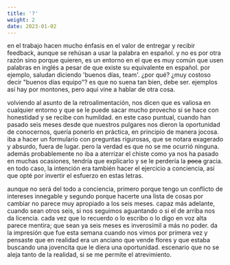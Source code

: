 ```yaml
---
title: '?'
weight: 2
date: 2023-01-02
---
```


en el trabajo hacen mucho énfasis en el valor de entregar y recibir feedback, aunque se rehúsan a usar la palabra en español. y no es por otra razón sino porque quieren, es un entorno en el que es muy común que usen palabras en inglés a pesar de que existe su equivalente en español. por ejemplo, saludan diciendo 'buenos días, team'. ¿por qué? ¿muy costoso decir "buenos días equipo"? es que no suena tan bien, debe ser. ejemplos así hay por montones, pero aquí vine a hablar de otra cosa.

volviendo al asunto de la retroalimentación, nos dicen que es valiosa en cualquier entorno y que se le puede sacar mucho provecho si se hace con honestidad y se recibe con humildad. en este caso puntual, cuando han pasado seis meses desde que nuestros pulgares nos dieron la oportunidad de conocernos, quería ponerlo en práctica, en principio de manera jocosa. iba a hacer un formulario con preguntas rigurosas, que se notara exagerado y absurdo, fuera de lugar. pero la verdad es que no se me ocurrió ninguna. además probablemente no iba a aterrizar el chiste como ya nos ha pasado en muchas ocasiones, tendría que explicarlo y se le perdería la ~~poca~~ gracia. en todo caso, la intención era también hacer el ejercicio a conciencia, así que opté por invertir el esfuerzo en estas letras. 

aunque no será del todo a conciencia, primero porque tengo un conflicto de intereses innegable y segundo porque hacerte una lista de cosas por cambiar no parece muy apropiado a los seis meses. capaz más adelante, cuando sean otros seis, si nos seguimos aguantando o si el de arriba nos da licencia. cada vez que lo recuerdo o lo escribo o lo digo en voz alta parece mentira; que sean ya seis meses es inverosímil a más no poder. da la impresión que fue esta semana cuando nos vimos por primera vez y pensaste que en realidad era un anciano que vende flores y que estaba buscando una jovencita que le diera una oportunidad. escenario que no se aleja tanto de la realidad, si se me permite el atrevimiento. 